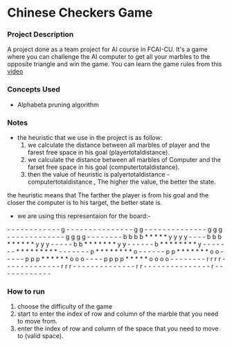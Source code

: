 # Chinese Checkers Game

### Project Description

A project done as a team project for AI course in FCAI-CU. It's a game where you can challenge the AI computer to get all your marbles to the opposite triangle and win the game. You can learn the game rules from this [video](https://www.youtube.com/watch?v=E0vSvWdNiUg)

### Concepts Used

- Alphabeta pruning algorithm

### Notes

- the heuristic that we use in the project is as follow:
	1. we calculate the distance between all marbles of player and the farest free space in his goal (playertotaldistance).
	2. we calculate the distance between all marbles of Computer and the farset free space in his goal (computertotaldistance).
	3. then the value of heuristic is palyertotaldistance - computertotaldistance , The higher the value, the better the state.

the heuristic means that The farther the player is from his goal and the closer the computer is to his target, the better state is.


- we are using this representaion for the board:-

\- - - - - - - - - - - - g - - - -
\- - - - - - - - - - - g g - - - -
\- - - - - - - - - - g g g - - - -
\- - - - - - - - - g g g g - - - -
\- - - - b b b b * * * * * y y y y
\- - - - b b b * * * * * * y y y -
\- - - - b b * * * * * * * y y - -
\- - - - b * * * * * * * * y - - -
\- - - - * * * * * * * * * - - - -
\- - - p * * * * * * * * o - - - -
\- - p p * * * * * * * o o - - - -
\- p p p * * * * * * o o o - - - -
p p p p * * * * * o o o o - - - -
\- - - - r r r r - - - - - - - - -
\- - - - r r r - - - - - - - - - -
\- - - - r r - - - - - - - - - - -
\- - - - r - - - - - - - - - - - -


### How to run
1. choose the difficulty of the game
2. start to enter the index of row and column of the marble that you need to move from.
3. enter the index of row and column of the space that you need to move to (valid space).

